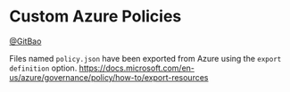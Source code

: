 # Custom Azure Policies 
[@GitBao](https://twitter.com/gitbao)

Files named `policy.json` have been exported from Azure using the `export definition` option. https://docs.microsoft.com/en-us/azure/governance/policy/how-to/export-resources
